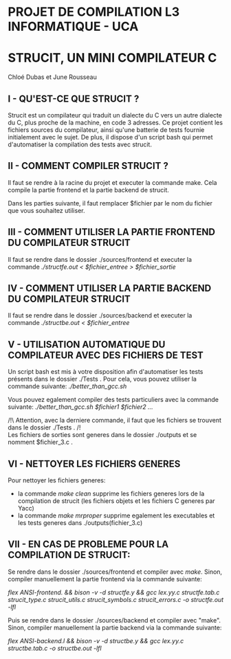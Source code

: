 # PROJET DE COMPILATION L3 INFORMATIQUE - UCA
# STRUCIT, UN MINI COMPILATEUR C
Chloé Dubas et June Rousseau


## I - QU'EST-CE QUE STRUCIT ?
Strucit est un compilateur qui traduit un dialecte du C vers un autre dialecte du C, plus proche de la machine, en code 3 adresses.
Ce projet contient les fichiers sources du compilateur, ainsi qu'une batterie de tests fournie initialement avec le sujet.
De plus, il dispose d'un script bash qui permet d'automatiser la compilation des tests avec strucit.


## II - COMMENT COMPILER STRUCIT ?
Il faut se rendre à la racine du projet et executer la commande make. Cela compile la partie frontend et la partie backend de strucit.


Dans les parties suivante, il faut remplacer $fichier par le nom du fichier que vous souhaitez utiliser.

## III - COMMENT UTILISER LA PARTIE FRONTEND DU COMPILATEUR STRUCIT
Il faut se rendre dans le dossier ./sources/frontend et executer la commande
*./structfe.out < $fichier_entree > $fichier_sortie*


## IV - COMMENT UTILISER LA PARTIE BACKEND DU COMPILATEUR STRUCIT
Il faut se rendre dans le dossier ./sources/backend et executer la commande
*./structbe.out < $fichier_entree*


## V - UTILISATION AUTOMATIQUE DU COMPILATEUR AVEC DES FICHIERS DE TEST
Un script bash est mis à votre disposition afin d'automatiser les tests présents dans le dossier ./Tests . Pour cela, vous pouvez utiliser la commande suivante:
*./better_than_gcc.sh*

Vous pouvez egalement compiler des tests particuliers avec la commande suivante:
*./better_than_gcc.sh $fichier1 $fichier2 ...*

/!\ Attention, avec la derniere commande, il faut que les fichiers se trouvent dans le dossier ./Tests . /!\
Les fichiers de sorties sont generes dans le dossier ./outputs et se nomment $fichier_3.c .


## VI - NETTOYER LES FICHIERS GENERES
Pour nettoyer les fichiers generes:
- la commande *make clean* supprime les fichiers generes lors de la compilation de strucit (les fichiers objets et les fichiers C generes par Yacc)
- la commande *make mrproper* supprime egalement les executables et les tests generes dans ./outputs(fichier_3.c)


## VII - EN CAS DE PROBLEME POUR LA COMPILATION DE STRUCIT:
Se rendre dans le dossier ./sources/frontend et compiler avec *make*. Sinon, compiler manuellement la partie frontend via la commande suivante:

*flex ANSI-frontend. && bison -v -d structfe.y && gcc lex.yy.c structfe.tab.c strucit_type.c strucit_utils.c strucit_symbols.c strucit_errors.c -o structfe.out -lfl*

Puis se rendre dans le dossier ./sources/backend et compiler avec "make". Sinon, compiler manuellement la partie backend via la commande suivante:

*flex ANSI-backend.l && bison -v -d structbe.y && gcc lex.yy.c structbe.tab.c -o structbe.out -lfl*
